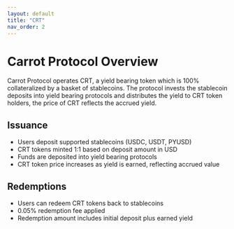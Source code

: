 ```yaml
---
layout: default
title: "CRT"
nav_order: 2
---
```


# Carrot Protocol Overview

Carrot Protocol operates CRT, a yield bearing token which is 100% collateralized by a basket of stablecoins. The protocol invests the stablecoin deposits into yield bearing protocols and distributes the yield to CRT token holders, the price of CRT reflects the accrued yield.

## Issuance
- Users deposit supported stablecoins (USDC, USDT, PYUSD)
- CRT tokens minted 1:1 based on deposit amount in USD
- Funds are deposited into yield bearing protocols
- CRT token price increases as yield is earned, reflecting accrued value

## Redemptions
- Users can redeem CRT tokens back to stablecoins
- 0.05% redemption fee applied
- Redemption amount includes initial deposit plus earned yield
